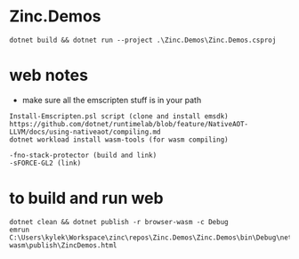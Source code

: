 # Zinc.Demos

```
dotnet build && dotnet run --project .\Zinc.Demos\Zinc.Demos.csproj
```

# web notes
- make sure all the emscripten stuff is in your path
```
Install-Emscripten.psl script (clone and install emsdk)
https://github.com/dotnet/runtimelab/blob/feature/NativeAOT-LLVM/docs/using-nativeaot/compiling.md
dotnet workload install wasm-tools (for wasm compiling)

-fno-stack-protector (build and link)
-sFORCE-GL2 (link)
```

# to build and run web
```
dotnet clean && dotnet publish -r browser-wasm -c Debug
emrun C:\Users\kylek\Workspace\zinc\repos\Zinc.Demos\Zinc.Demos\bin\Debug\net9.0\browser-wasm\publish\ZincDemos.html
```